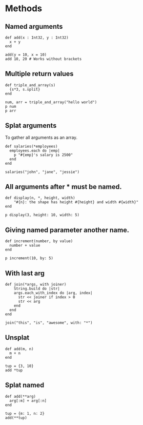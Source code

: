 # Methods

## Named arguments
```crystal
def add(x : Int32, y : Int32)
  x + y
end

add(y = 10, x = 10)
add 10, 20 # Works without brackets
```

## Multiple return values

```crystal
def triple_and_array(s)
  {s*3, s.split}
end

num, arr = triple_and_array("hello world")
p num
p arr
```

## Splat arguments

To gather all arguments as an array.

```crystal
def salaries(*employees)
  employees.each do |emp|
    p "#{emp}'s salary is 2500"
  end
end

salaries("john", "jane", "jessie")
```

## All arguments after * must be named.

```crystal
def display(n, *, height, width)
	"#{n}: the shape has height #{height} and width #{width}"
end

p display(3, height: 10, width: 5)
```


## Giving named parameter another name.

```crystal
def increment(number, by value)
  number + value
end

p increment(10, by: 5)
```

## With last arg

```crystal
def join(*args, with joiner)
	String.build do |str|
    args.each_with_index do |arg, index|
      str << joiner if index > 0
      str << arg
    end
  end
end

join("this", "is", "awesome", with: "*")
```

## Unsplat

```crystal
def add(m, n)
  m + n
end

tup = {3, 10}
add *tup
```

## Splat named

```crystal
def add(**arg)
  arg[:m] + arg[:n]
end

tup = {m: 1, n: 2}
add(**tup)
```
